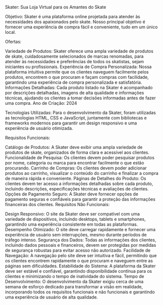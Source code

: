 Skater: Sua Loja Virtual para os Amantes do Skate

Objetivo:
Skater é uma plataforma online projetada para atender às necessidades dos apaixonados pelo skate. Nosso principal objetivo é fornecer uma experiência de compra fácil e conveniente, tudo em um único local.

Ofertas:

Variedade de Produtos: Skater oferece uma ampla variedade de produtos de skate, cuidadosamente selecionados de marcas renomadas, para atender às necessidades e preferências de todos os skatistas, sejam iniciantes ou profissionais.
Experiência de Compra Personalizada: Nossa plataforma intuitiva permite que os clientes naveguem facilmente pelos produtos, encontrem o que procuram e façam compras com facilidade, garantindo uma experiência de compra personalizada e satisfatória.
Informações Detalhadas: Cada produto listado na Skater é acompanhado por descrições detalhadas, imagens de alta qualidade e informações técnicas, ajudando os clientes a tomar decisões informadas antes de fazer uma compra.
Ano de Criação: 2024

Tecnologias Utilizadas: Para o desenvolvimento da Skater, foram utilizadas as tecnologias HTML, CSS e JavaScript, juntamente com bibliotecas e frameworks modernos para garantir um design responsivo e uma experiência de usuário otimizada.

Requisitos Funcionais:

Catálogo de Produtos: A Skater deve exibir uma ampla variedade de produtos de skate, organizados de forma clara e acessível aos clientes.
Funcionalidade de Pesquisa: Os clientes devem poder pesquisar produtos por nome, categoria ou marca para encontrar facilmente o que estão procurando.
Carrinho de Compras: Os clientes devem poder adicionar produtos ao carrinho, visualizar o conteúdo do carrinho e finalizar a compra de maneira rápida e conveniente.
Páginas de Detalhes do Produto: Os clientes devem ter acesso a informações detalhadas sobre cada produto, incluindo descrições, especificações técnicas e avaliações de clientes.
Opções de Pagamento Seguro: A Skater deve fornecer opções de pagamento seguras e confiáveis para garantir a proteção das informações financeiras dos clientes.
Requisitos Não Funcionais:

Design Responsivo: O site da Skater deve ser compatível com uma variedade de dispositivos, incluindo desktops, tablets e smartphones, garantindo uma experiência consistente em todas as plataformas.
Desempenho Otimizado: O site deve carregar rapidamente e fornecer uma experiência de usuário sem interrupções, mesmo durante períodos de tráfego intenso.
Segurança dos Dados: Todas as informações dos clientes, incluindo dados pessoais e financeiros, devem ser protegidas por medidas de segurança robustas para evitar acesso não autorizado.
Facilidade de Navegação: A navegação pelo site deve ser intuitiva e fácil, permitindo que os clientes encontrem rapidamente o que procuram e naveguem entre as páginas sem dificuldades.
Estabilidade do Sistema: A plataforma da Skater deve ser estável e confiável, garantindo disponibilidade contínua para os clientes e minimizando o tempo de inatividade do sistema.
Tempo de Desenvolvimento: O desenvolvimento da Skater exigiu cerca de uma semana de esforço dedicado para transformar a visão em realidade, incorporando todos os requisitos funcionais e não funcionais e garantindo uma experiência de usuário de alta qualidade.
